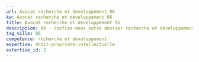 ```yaml
---
url: Avocat recherche et developpement 06
kw: Avocat recherche et développement 06
title: Avocat recherche et développement 06
description: 06 - confiez-nous votre dossier recherche et développement
tag_ville: 06
competence: recherche et développement
expertise: droit-propriete-intellectuelle
extertise_id: 2
---
```

